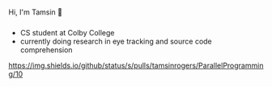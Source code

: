 #
Hi, I'm Tamsin 👋

#####
- CS student at Colby College
- currently doing research in eye tracking and source code comprehension

https://img.shields.io/github/status/s/pulls/tamsinrogers/ParallelProgramming/10

<!--
**tamsinrogers/tamsinrogers** is a ✨ _special_ ✨ repository because its `README.md` (this file) appears on your GitHub profile.

Here are some ideas to get you started:

- 🔭 I’m currently working on ...
- 🌱 I’m currently learning ...
- 👯 I’m looking to collaborate on ...
- 🤔 I’m looking for help with ...
- 💬 Ask me about ...
- 📫 How to reach me: ...
- 😄 Pronouns: ...
- ⚡ Fun fact: ...
-->
